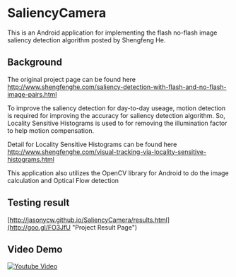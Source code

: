 # SaliencyCamera
This is an Android application for implementing the flash no-flash image saliency detection algorithm posted by Shengfeng He.

## Background
The original project page can be found here 
http://www.shengfenghe.com/saliency-detection-with-flash-and-no-flash-image-pairs.html

To improve the saliency detection for day-to-day useage, motion detection is required for improving the accuracy for saliency detection algorithm.
So, Locality Sensitive Histograms is used to for removing the illumination factor to help motion compensation.

Detail for Locality Sensitive Histograms can be found here
http://www.shengfenghe.com/visual-tracking-via-locality-sensitive-histograms.html

This application also utilizes the OpenCV library for Android to do the image calculation and Optical Flow detection

## Testing result
[http://jasonycw.github.io/SaliencyCamera/results.html](http://goo.gl/FO3JfU "Project Result Page")

## Video Demo
[![Youtube Video](http://i.imgur.com/oUg7s4x.png)](https://youtu.be/ElHUmCufvcQ)
